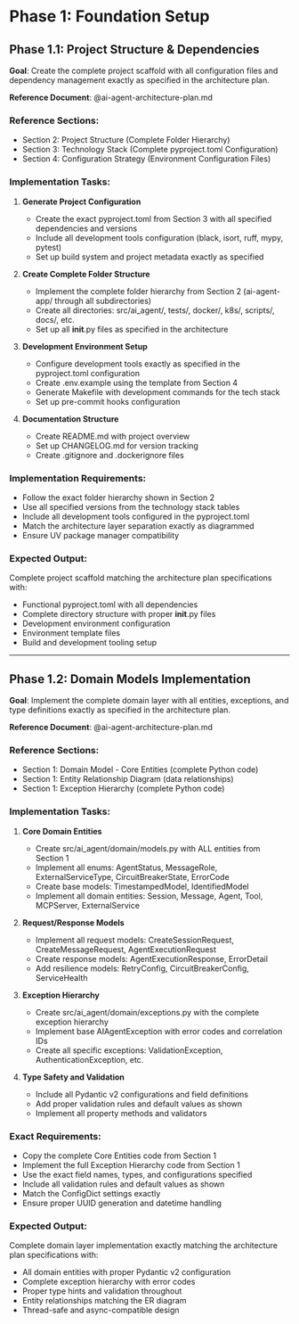 # Phase 1: Foundation Setup

## Phase 1.1: Project Structure & Dependencies

**Goal**: Create the complete project scaffold with all configuration files and dependency management exactly as specified in the architecture plan.

**Reference Document**: @ai-agent-architecture-plan.md

### Reference Sections:
- Section 2: Project Structure (Complete Folder Hierarchy)
- Section 3: Technology Stack (Complete pyproject.toml Configuration)
- Section 4: Configuration Strategy (Environment Configuration Files)

### Implementation Tasks:

1. **Generate Project Configuration**
   - Create the exact pyproject.toml from Section 3 with all specified dependencies and versions
   - Include all development tools configuration (black, isort, ruff, mypy, pytest)
   - Set up build system and project metadata exactly as specified

2. **Create Complete Folder Structure**
   - Implement the complete folder hierarchy from Section 2 (ai-agent-app/ through all subdirectories)
   - Create all directories: src/ai_agent/, tests/, docker/, k8s/, scripts/, docs/, etc.
   - Set up all __init__.py files as specified in the architecture

3. **Development Environment Setup**
   - Configure development tools exactly as specified in the pyproject.toml configuration
   - Create .env.example using the template from Section 4
   - Generate Makefile with development commands for the tech stack
   - Set up pre-commit hooks configuration

4. **Documentation Structure**
   - Create README.md with project overview
   - Set up CHANGELOG.md for version tracking
   - Create .gitignore and .dockerignore files

### Implementation Requirements:

- Follow the exact folder hierarchy shown in Section 2
- Use all specified versions from the technology stack tables
- Include all development tools configured in the pyproject.toml
- Match the architecture layer separation exactly as diagrammed
- Ensure UV package manager compatibility

### Expected Output:

Complete project scaffold matching the architecture plan specifications with:
- Functional pyproject.toml with all dependencies
- Complete directory structure with proper __init__.py files
- Development environment configuration
- Environment template files
- Build and development tooling setup

---

## Phase 1.2: Domain Models Implementation

**Goal**: Implement the complete domain layer with all entities, exceptions, and type definitions exactly as specified in the architecture plan.

**Reference Document**: @ai-agent-architecture-plan.md

### Reference Sections:
- Section 1: Domain Model - Core Entities (complete Python code)
- Section 1: Entity Relationship Diagram (data relationships)
- Section 1: Exception Hierarchy (complete Python code)

### Implementation Tasks:

1. **Core Domain Entities**
   - Create src/ai_agent/domain/models.py with ALL entities from Section 1
   - Implement all enums: AgentStatus, MessageRole, ExternalServiceType, CircuitBreakerState, ErrorCode
   - Create base models: TimestampedModel, IdentifiedModel
   - Implement all domain entities: Session, Message, Agent, Tool, MCPServer, ExternalService

2. **Request/Response Models**
   - Implement all request models: CreateSessionRequest, CreateMessageRequest, AgentExecutionRequest
   - Create response models: AgentExecutionResponse, ErrorDetail
   - Add resilience models: RetryConfig, CircuitBreakerConfig, ServiceHealth

3. **Exception Hierarchy**
   - Create src/ai_agent/domain/exceptions.py with the complete exception hierarchy
   - Implement base AIAgentException with error codes and correlation IDs
   - Create all specific exceptions: ValidationException, AuthenticationException, etc.

4. **Type Safety and Validation**
   - Include all Pydantic v2 configurations and field definitions
   - Add proper validation rules and default values as shown
   - Implement all property methods and validators

### Exact Requirements:

- Copy the complete Core Entities code from Section 1
- Implement the full Exception Hierarchy code from Section 1
- Use the exact field names, types, and configurations specified
- Include all validation rules and default values as shown
- Match the ConfigDict settings exactly
- Ensure proper UUID generation and datetime handling

### Expected Output:

Complete domain layer implementation exactly matching the architecture plan specifications with:
- All domain entities with proper Pydantic v2 configuration
- Complete exception hierarchy with error codes
- Proper type hints and validation throughout
- Entity relationships matching the ER diagram
- Thread-safe and async-compatible design
